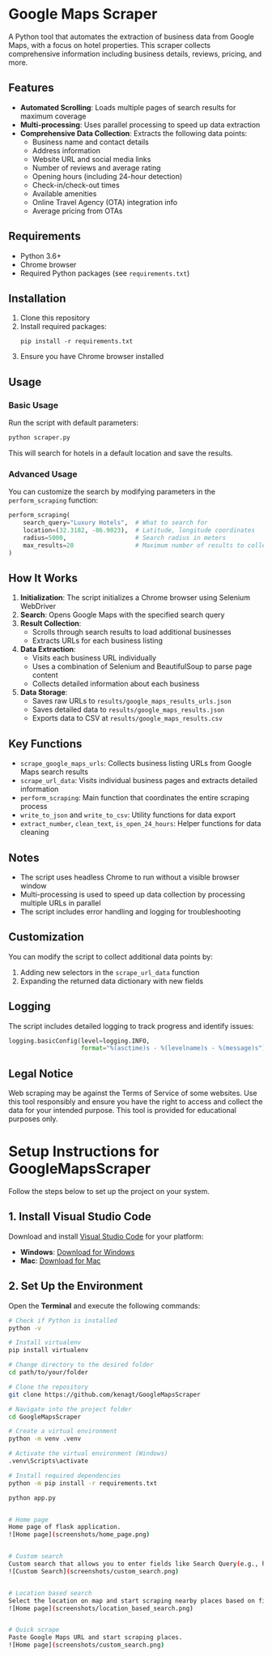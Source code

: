 # Google Maps Scraper

A Python tool that automates the extraction of business data from Google Maps, with a focus on hotel properties. This scraper collects comprehensive information including business details, reviews, pricing, and more.

## Features

- **Automated Scrolling**: Loads multiple pages of search results for maximum coverage
- **Multi-processing**: Uses parallel processing to speed up data extraction
- **Comprehensive Data Collection**: Extracts the following data points:
  - Business name and contact details
  - Address information
  - Website URL and social media links
  - Number of reviews and average rating
  - Opening hours (including 24-hour detection)
  - Check-in/check-out times
  - Available amenities
  - Online Travel Agency (OTA) integration info
  - Average pricing from OTAs

## Requirements

- Python 3.6+
- Chrome browser
- Required Python packages (see `requirements.txt`)

## Installation

1. Clone this repository
2. Install required packages:
   ```
   pip install -r requirements.txt
   ```
3. Ensure you have Chrome browser installed

## Usage

### Basic Usage

Run the script with default parameters:

```python
python scraper.py
```

This will search for hotels in a default location and save the results.

### Advanced Usage

You can customize the search by modifying parameters in the `perform_scraping` function:

```python
perform_scraping(
    search_query="Luxury Hotels",  # What to search for
    location=(32.3182, -86.9023),  # Latitude, longitude coordinates
    radius=5000,                   # Search radius in meters
    max_results=20                 # Maximum number of results to collect
)
```

## How It Works

1. **Initialization**: The script initializes a Chrome browser using Selenium WebDriver
2. **Search**: Opens Google Maps with the specified search query
3. **Result Collection**: 
   - Scrolls through search results to load additional businesses
   - Extracts URLs for each business listing
4. **Data Extraction**:
   - Visits each business URL individually
   - Uses a combination of Selenium and BeautifulSoup to parse page content
   - Collects detailed information about each business
5. **Data Storage**:
   - Saves raw URLs to `results/google_maps_results_urls.json`
   - Saves detailed data to `results/google_maps_results.json`
   - Exports data to CSV at `results/google_maps_results.csv`

## Key Functions

- `scrape_google_maps_urls`: Collects business listing URLs from Google Maps search results
- `scrape_url_data`: Visits individual business pages and extracts detailed information
- `perform_scraping`: Main function that coordinates the entire scraping process
- `write_to_json` and `write_to_csv`: Utility functions for data export
- `extract_number`, `clean_text`, `is_open_24_hours`: Helper functions for data cleaning

## Notes

- The script uses headless Chrome to run without a visible browser window
- Multi-processing is used to speed up data collection by processing multiple URLs in parallel
- The script includes error handling and logging for troubleshooting

## Customization

You can modify the script to collect additional data points by:

1. Adding new selectors in the `scrape_url_data` function
2. Expanding the returned data dictionary with new fields

## Logging

The script includes detailed logging to track progress and identify issues:

```python
logging.basicConfig(level=logging.INFO,
                    format="%(asctime)s - %(levelname)s - %(message)s")
```

## Legal Notice

Web scraping may be against the Terms of Service of some websites. Use this tool responsibly and ensure you have the right to access and collect the data for your intended purpose. This tool is provided for educational purposes only.

# Setup Instructions for GoogleMapsScraper

Follow the steps below to set up the project on your system.

## 1. Install Visual Studio Code
Download and install [Visual Studio Code](https://code.visualstudio.com/) for your platform:
- **Windows**: [Download for Windows](https://code.visualstudio.com/download)
- **Mac**: [Download for Mac](https://code.visualstudio.com/download)

## 2. Set Up the Environment

Open the **Terminal** and execute the following commands:

```bash
# Check if Python is installed
python -v

# Install virtualenv
pip install virtualenv

# Change directory to the desired folder
cd path/to/your/folder

# Clone the repository
git clone https://github.com/kenagt/GoogleMapsScraper

# Navigate into the project folder
cd GoogleMapsScraper

# Create a virtual environment
python -m venv .venv

# Activate the virtual environment (Windows)
.venv\Scripts\activate

# Install required dependencies
python -m pip install -r requirements.txt

python app.py


# Home page
Home page of flask application.
![Home page](screenshots/home_page.png)


# Custom search
Custom search that allows you to enter fields like Search Query(e.g., hotels in New York), Latitude (optional e.g., 40.7128), Longitude (optional e.g., -74.0060) , Search Radius (meters), Maximum Results
![Custom Search](screenshots/custom_search.png)


# Location based search
Select the location on map and start scraping nearby places based on field Search Query, Search Radius (meters), Maximum Results
![Home page](screenshots/location_based_search.png)


# Quick scrape
Paste Google Maps URL and start scraping places.
![Home page](screenshots/custom_search.png)